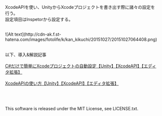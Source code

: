 XcodeAPIを使い、UnityからXcodeプロジェクトを書き出す際に諸々の設定を行う。
<br />
設定項目はInspetorから設定する。

<br />
![Alt text](http://cdn-ak.f.st-hatena.com/images/fotolife/k/kan_kikuchi/20151027/20151027064408.png)
<br /><br />

以下、導入&解説記事
<br /><br />
[C#だけで簡単にXcodeプロジェクトの自動設定【Unity】【XcodeAPI】【エディタ拡張】](http://kan-kikuchi.hatenablog.com/entry/XcodeProjectUpdater)
<br /><br />
[XcodeAPIの使い方【Unity】【XcodeAPI】【エディタ拡張】](http://kan-kikuchi.hatenablog.com/entry/XcodeAPI)
  
  <br /><br /><br />
  This software is released under the MIT License, see LICENSE.txt.